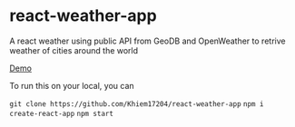 # react-weather-app
A react weather using public API from GeoDB and OpenWeather to retrive weather of cities around the world

[Demo](https://weather-trackers.netlify.app)

To run this on your local, you can 

`git clone https://github.com/Khiem17204/react-weather-app`
`npm i create-react-app`
`npm start`
